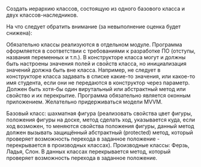 Создать иерархию классов, состоящую из одного базового класса и двух классов-наследников. 


На что следует обратить внимание (за невыполнение оценка будет снижена): 

Обязательно классы реализуются в отдельном модуле. 
Программа оформляется в соответствии с требованиями к разработке ПО (отступы, названия переменных и т.п.). 
В конструкторе класса могут и должны быть настроены значения полей и свойств класса, но инициализация значений должна быть вне класса. Например, не следует в конструкторе класса задавать в списке какие-то значения, или какое-то имя студента, если они не передаются в конструктор через параметр.
Должен быть хотя-бы один вирутальный или абстрактный метод или свойство и их перекрытие.
Программа обязательно является оконным приложением.
Желательно придерживаться модели MVVM.

Базовый класс: шахматная фигура (реализовать свойства цвет фигуры, положения фигуры на доске, метод сделать ход, указывается куда, если ход возможен, то меняются свойства положения фигуры, данный метод должен вызывать защищённый абстрактный (protected) метод, который проверяет возможность перехода в заданное положение - перекрывается в производных классах).
Производные классы: Ферзь, Ладья, Слон. В данных классах перекрывается метод, который проверяет возможность перехода в заданное положение.
